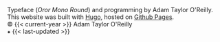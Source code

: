 Typeface (*Oror Mono Round*) and programming by Adam Taylor O'Reilly. This website was built with [Hugo](https://gohugo.io/), hosted on [Github Pages](https://github.com/adamoadamo/adamo-portfolio).
<br>
&#169; {{< current-year >}} Adam Taylor O'Reilly
<br>
&#8277; {{< last-updated >}}